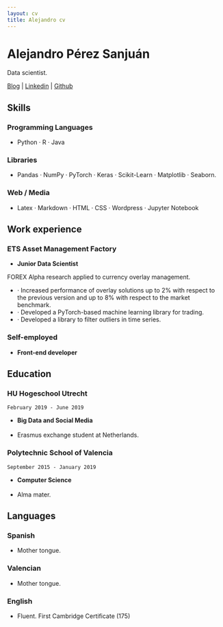 ```yaml
---
layout: cv
title: Alejandro cv
---
```

# Alejandro Pérez Sanjuán
Data scientist.

<div id="webaddress">
<a href="https://xylambda.github.io/blog/">Blog</a>
| <a href="https://www.linkedin.com/in/alejandro-p%C3%A9rez-sanju%C3%A1n/">Linkedin</a>
|  <a href="https://github.com/Xylambda">Github</a>
</div>

## Skills

### Programming Languages
* Python · R · Java

### Libraries
* Pandas · NumPy · PyTorch · Keras · Scikit-Learn · Matplotlib · Seaborn.

### Web / Media
* Latex · Markdown · HTML · CSS · Wordpress · Jupyter Notebook

## Work experience

### ETS Asset Management Factory
* __Junior Data Scientist__ 

FOREX Alpha research applied to currency overlay management.<br>
* · Increased performance of overlay solutions up to 2% with respect to the 
previous version and up to 8% with respect to the market benchmark.
* · Developed a PyTorch-based machine learning library for trading.
* · Developed a library to filter outliers in time series.

### Self-employed
* __Front-end developer__ 

## Education
### __HU Hogeschool Utrecht__
`February 2019 - June 2019`
* __Big Data and Social Media__ <br><br>
* Erasmus exchange student at Netherlands.

### __Polytechnic School of Valencia__
`September 2015 - January 2019`
* __Computer Science__ <br><br>
* Alma mater.



## Languages
### __Spanish__
* Mother tongue.

### __Valencian__
* Mother tongue.

### __English__
* Fluent. First Cambridge Certificate (175)


<!-- ### Footer

Last updated: May 2013 -->


